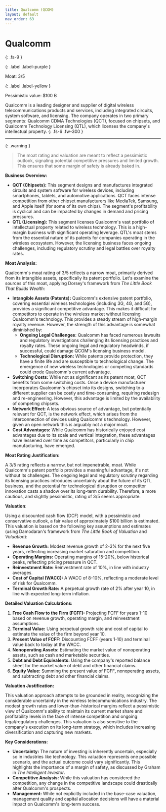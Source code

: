 ```yaml
---
title: Qualcomm (QCOM)
layout: default
nav_order: 63
---
```


# Qualcomm
{: .fs-9 }

{: .label .label-purple }

Moat: 3/5

{: .label .label-yellow }

Pessimistic value: $100 B

Qualcomm is a leading designer and supplier of digital wireless telecommunications products and services, including integrated circuits, system software, and licensing.  The company operates in two primary segments: Qualcomm CDMA Technologies (QCT), focused on chipsets, and Qualcomm Technology Licensing (QTL), which licenses the company's intellectual property.
{: .fs-6 .fw-300 }

---

{: .warning } 
>The moat rating and valuation are meant to reflect a pessimistic outlook, signaling potential competitive pressures and limited growth. This ensures that some margin of safety is already baked in.

**Business Overview:**

* **QCT (Chipsets):** This segment designs and manufactures integrated circuits and system software for wireless devices, including smartphones, tablets, and automotive applications. QCT faces intense competition from other chipset manufacturers like MediaTek, Samsung, and Apple itself (for some of its own chips).  The segment's profitability is cyclical and can be impacted by changes in demand and pricing pressures.
* **QTL (Licensing):** This segment licenses Qualcomm's vast portfolio of intellectual property related to wireless technology.  This is a high-margin business with significant operating leverage.  QTL's moat stems from the essential nature of its patents for companies operating in the wireless ecosystem. However,  the licensing business faces ongoing challenges, including regulatory scrutiny and legal battles over royalty rates.

**Moat Analysis:**

Qualcomm's moat rating of 3/5 reflects a narrow moat, primarily derived from its intangible assets, specifically its patent portfolio. Let's examine the sources of this moat, applying Dorsey's framework from *The Little Book That Builds Wealth*:

* **Intangible Assets (Patents):**  Qualcomm's extensive patent portfolio, covering essential wireless technologies (including 3G, 4G, and 5G), provides a significant competitive advantage.  This makes it difficult for competitors to operate in the wireless market without licensing Qualcomm's technology.  This provides a steady stream of high-margin royalty revenue. However,  the strength of this advantage is somewhat diminished by:
    * **Ongoing Legal Challenges:** Qualcomm has faced numerous lawsuits and regulatory investigations challenging its licensing practices and royalty rates. These ongoing legal and regulatory headwinds, if successful, could damage QCOM's licensing business model. 
    * **Technological Disruption:** While patents provide protection, they have a finite life and are susceptible to technological change.  The emergence of new wireless technologies or competing standards could erode Qualcomm's current advantage.
* **Switching Costs:** While not as significant as its patent moat, QCT benefits from some switching costs. Once a device manufacturer incorporates Qualcomm's chipset into its designs, switching to a different supplier can be costly and time-consuming, requiring redesign and re-engineering.  However, this advantage is limited by the availability of competing chipsets.
* **Network Effect:**  A less obvious source of advantage, but potentially relevant for QCT, is the network effect, which arises from the interconnection of devices using Qualcomm's technology. However, given an open network this is arguably not a major moat.
* **Cost Advantages:** While Qualcomm has historically enjoyed cost advantages due to its scale and vertical integration, these advantages have lessened over time as competitors, particularly in chip manufacturing, have emerged. 

**Moat Rating Justification:**

A 3/5 rating reflects a narrow, but not impenetrable, moat. While Qualcomm's patent portfolio provides a meaningful advantage, it's not without its challenges.  The ongoing legal and regulatory scrutiny regarding its licensing practices introduces uncertainty about the future of its QTL business, and the potential for technological disruption or competitor innovation casts a shadow over its long-term durability. Therefore, a more cautious, and slightly pessimistic, rating of 3/5 seems appropriate.


**Valuation:**

Using a discounted cash flow (DCF) model, with a pessimistic and conservative outlook, a fair value of approximately $100 billion is estimated.  This valuation is based on the following key assumptions and estimates (using Damodaran's framework from *The Little Book of Valuation* and *Valuation*):

* **Revenue Growth:** Modest revenue growth of 2-3% for the next five years, reflecting increasing market saturation and competition. 
* **Operating Margins:** Operating margins of 15-20%, below historical peaks, reflecting pricing pressure in QCT. 
* **Reinvestment Rate:** Reinvestment rate of 10%, in line with industry averages.
* **Cost of Capital (WACC):**  A WACC of 8-10%, reflecting a moderate level of risk for Qualcomm.
* **Terminal Growth Rate:**  A perpetual growth rate of 2% after year 10, in line with expected long-term inflation.

**Detailed Valuation Calculations:**

1. **Free Cash Flow to the Firm (FCFF):** Projecting FCFF for years 1-10 based on revenue growth, operating margin, and reinvestment assumptions.
2. **Terminal Value:** Using perpetual growth rate and cost of capital to estimate the value of the firm beyond year 10.
3. **Present Value of FCFF:** Discounting FCFF (years 1-10) and terminal value back to today at the WACC.
4. **Nonoperating Assets:** Estimating the market value of nonoperating assets, such as cash and marketable securities.
5. **Debt and Debt Equivalents:** Using the company's reported balance sheet for the market value of debt and other financial claims.
6. **Equity Value:** Summing the present value of FCFF, nonoperating assets, and subtracting debt and other financial claims.


**Valuation Justification:**

This valuation approach attempts to be grounded in reality, recognizing the considerable uncertainty in the wireless telecommunications industry.  The modest growth rates and lower-than-historical margins reflect a pessimistic view of Qualcomm's ability to maintain its current market share and profitability levels in the face of intense competition and ongoing legal/regulatory challenges.  This valuation is also sensitive to the company's execution on its long-term strategy, which includes increasing diversification and capturing new markets.

**Key Considerations:**

* **Uncertainty:** The nature of investing is inherently uncertain, especially so in industries like technology.  This valuation represents one possible scenario, and the actual outcome could vary significantly. This highlights the importance of a margin of safety, as discussed by Graham in *The Intelligent Investor*.
* **Competitive Analysis:** While this valuation has considered the competition, any change in the competitive landscape could drastically alter Qualcomm's prospects.  
* **Management:** While not explicitly included in the base-case valuation, management quality and capital allocation decisions will have a material impact on Qualcomm's long-term success. 